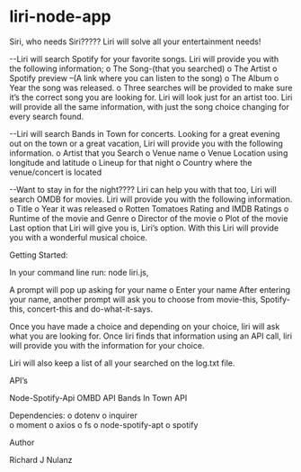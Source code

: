 # liri-node-app
Siri, who needs Siri????? Liri will solve all your entertainment needs!

--Liri will search Spotify for your favorite songs. Liri will provide you with the following information;
o	The Song-(that you searched)
o	The Artist
o	Spotify preview –(A link where you can listen to the song)
o	The Album
o	Year the song was released.
o	Three searches will be provided to make sure it’s the correct song you are looking for.
Liri will look just for an artist too. Liri will provide all the same information, with just the song choice changing for every search found.

--Liri will search Bands in Town for concerts. Looking for a great evening out on the town or a great vacation,  Liri will provide you with the following information.
o	Artist that you Search
o	Venue name 
o	Venue Location using longitude and latitude 
o	Lineup for that night
o	Country where the venue/concert is located

--Want to stay in for the night???? Liri can help you with that too, Liri will search
OMDB for movies. Liri will provide you with the following information.
o	Title 
o	Year it was released
o	Rotten Tomatoes Rating and IMDB Ratings
o	Runtime of the movie and Genre
o	Director of the movie
o	Plot of the movie
Last option that Liri will give you is, Liri’s option. With this Liri will provide you with a wonderful musical choice.

Getting Started:

In your command line run: node liri.js,

A prompt will pop up asking for your name
o	Enter your name
After entering your name, another prompt will ask you to choose from movie-this, Spotify-this, concert-this and do-what-it-says.

Once you have made a choice and depending on your choice, liri will ask what
you are looking for. Once liri finds that information using an API call, liri
will provide you with the information for your choice.

Liri will also keep a list of all your searched on the log.txt file.


API’s

Node-Spotify-Api
OMBD API
Bands In Town API

Dependencies:
o	dotenv 
o	inquirer  
o	moment
o	axios
o	fs
o	node-spotify-apt
o	spotify

Author

Richard J Nulanz
